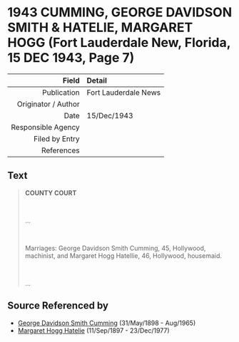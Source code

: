 ﻿---
layout: page
permalink: /sources/s10240352
---

# 1943 CUMMING, GEORGE DAVIDSON SMITH & HATELIE, MARGARET HOGG (Fort Lauderdale New, Florida, 15 DEC 1943, Page 7)

Field | Detail
---:|:---
Publication | Fort Lauderdale News
Originator / Author | 
Date | 15/Dec/1943
Responsible Agency | 
Filed by Entry | 
References | 

## Text

> **COUNTY COURT**
>
> <br/>
>
> ...
>
> <br/>
>
> Marriages: George Davidson Smith Cumming, 45, Hollywood, machinist, and Margaret Hogg Hatellie, 46, Hollywood, housemaid.
>
> <br/>
>
> ...
>

## Source Referenced by

* [George Davidson Smith Cumming](../people/@13773669@-george-davidson-smith-cumming-b1898-5-31-d1965-8.md) (31/May/1898 - Aug/1965)
* [Margaret Hogg Hatelie](../people/@43723296@-margaret-hogg-hatelie-b1897-9-11-d1977-12-23.md) (11/Sep/1897 - 23/Dec/1977)

